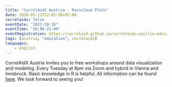 ```yaml
---
title: "CorrelAidX Austria - Raincloud Plots"
date: 2020-05-11T22:01:56+02:00
correlaidx: false
eventDate: "2022-10-18"
eventTime: "20:00-21:00"
eventRegistration: https://correlaid.github.io/correlaidx-austria-education/
tags: [austria, "education", correlaidx]
languages: 
    - english
---
```


CorrelAidX Austria invites you to free workshops around data visualization and modeling. Every Tuesday at 8pm via Zoom and hybrid in Vienna and Innsbruck. Basic knowledge in R is helpful. All information can be found [here](https://correlaid.github.io/correlaidx-austria-education/). We look forward to seeing you!